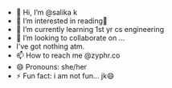 - 👋 Hi, I’m @salika k
- 👀 I’m interested in reading📖
- 🌱 I’m currently learning 1st yr cs engineering
- 💞️ I’m looking to collaborate on ...
- I've got nothing atm.
- 📫 How to reach me @zyphr.co
- 😄 Pronouns: she/her
- ⚡ Fun fact: i am not fun... jk😄

<!---
zelia444/zelia444 is a ✨ special ✨ repository because its `README.md` (this file) appears on your GitHub profile.
You can click the Preview link to take a look at your changes.
--->
